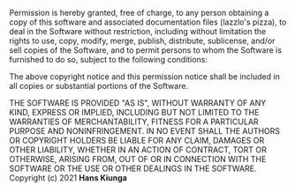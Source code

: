 

Permission is hereby granted, free of charge, to any person obtaining a
copy of this software and associated documentation files (lazzlo's pizza),
 to deal in the Software without restriction, including without limitation
the rights to use, copy, modify, merge, publish, distribute, sublicense,
 and/or sell copies of the Software, and to permit persons to whom
 the Software is furnished to do so, subject to the following conditions:

The above copyright notice and this permission notice shall be included
in all copies or substantial portions of the Software.

THE SOFTWARE IS PROVIDED "AS IS", WITHOUT WARRANTY OF ANY KIND, EXPRESS
 OR IMPLIED, INCLUDING BUT NOT LIMITED TO THE WARRANTIES OF MERCHANTABILITY,
 FITNESS FOR A PARTICULAR PURPOSE AND NONINFRINGEMENT. IN NO EVENT SHALL
  THE AUTHORS OR COPYRIGHT HOLDERS BE LIABLE FOR ANY CLAIM, DAMAGES OR
  OTHER LIABILITY, WHETHER IN AN ACTION OF CONTRACT, TORT OR OTHERWISE,
  ARISING FROM, OUT OF OR IN CONNECTION WITH THE SOFTWARE OR THE USE OR
   OTHER DEALINGS IN THE SOFTWARE.
   Copyright (c) 2021 **Hans Kiunga**